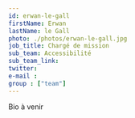 ```yaml
---
id: erwan-le-gall
firstName: Erwan
lastName: le Gall
photo: ./photos/erwan-le-gall.jpg
job_title: Chargé de mission
sub_team: Accessibilité
sub_team_link:
twitter:
e-mail :
group : ["team"]
---
```


Bio à venir
